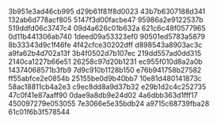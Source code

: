 3b951e3ad46cb995
d29b61f81f8d0023
43b7b6307188d341
132ab6d778acf805
5147f3d00facbe47
95986a2e9122537b
519ddfd06c3747c4
09d4a626c01b632a
621c6c48f0577965
0d11b441306ab740
1deed09a53323ef0
90501ed5783a5879
8b33343d9c1f46fe
4f42cfce30202dff
d898543a8903ac3c
a9fa62b4d702a13f
3b4f0502d7b107ec
219dd557ad0dd315
2140ca1227b66e51
26258c97d20b1231
ec955f010d8a2a0b
14374068571b3fb9
7d9c910b1128b150
e76b941758b27582
ff55abfce2e0854b
25155be0d9b40bb7
10e81d480141873c
58ac18811cb4a2e3
c9ec8dd8a9d37b32
e29b1d2c4c252735
47c0f41e87aaff90
0dae9a8db9e24d02
4a6dbb363d1fff17
450097279e053055
7e3066e5e35bdb24
a9715c68739fba28
61c01f6b3f578544
